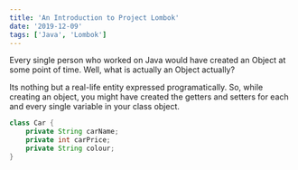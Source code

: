 ```yaml
---
title: 'An Introduction to Project Lombok'
date: '2019-12-09'
tags: ['Java', 'Lombok']
---
```


Every single person who worked on Java would have created an Object at some point of time. Well, what is actually an Object actually? 

Its nothing but a real-life entity expressed programatically. So, while creating an object, you might have created the getters and setters for each and every single variable in your class object.

```java
class Car {
    private String carName;
    private int carPrice;
    private String colour;
}

```
